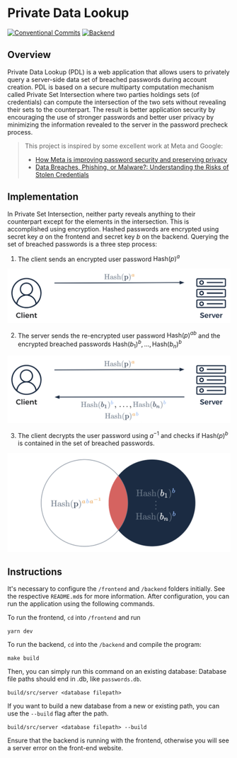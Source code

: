 # Private Data Lookup

[![Conventional Commits](https://github.com/csirianni/private-data-lookup/actions/workflows/commits.yml/badge.svg)](https://github.com/csirianni/private-data-lookup/actions/workflows/commits.yml)
[![Backend](https://github.com/csirianni/private-data-lookup/actions/workflows/backend.yml/badge.svg)](https://github.com/csirianni/private-data-lookup/actions/workflows/backend.yml)

## Overview

Private Data Lookup (PDL) is a web application that allows users to privately query a server-side data set of breached passwords during account creation. PDL is based on a secure multiparty computation mechanism called Private Set Intersection where two parties holdings sets (of credentials) can compute the intersection of the two sets without revealing their sets to the counterpart. The result is better application security by encouraging the use of stronger passwords and better user privacy by minimizing the information revealed to the server in the password precheck process.

> This project is inspired by some excellent work at Meta and Google:
>
> - [How Meta is improving password security and preserving privacy](https://engineering.fb.com/2023/08/08/security/how-meta-is-improving-password-security-and-preserving-privacy/)
> - [Data Breaches, Phishing, or Malware?: Understanding the Risks of Stolen Credentials](https://dl.acm.org/doi/10.1145/3133956.3134067)

## Implementation

In Private Set Intersection, neither party reveals anything to their counterpart except for the elements in the intersection. This is accomplished using encryption. Hashed passwords are encrypted using secret key $a$ on the frontend and secret key $b$ on the backend. Querying the set of breached passwords is a three step process:

1. The client sends an encrypted user password $\text{Hash}(p)^a$

![Client request](images/client-request.png)

2. The server sends the re-encrypted user password $\text{Hash}(p)^{ab}$ and the encrypted breached passwords $\text{Hash}(b_1)^{b}, ...,\text{Hash}(b_n)^{b}$

![Server response](images/server-response.png)

3. The client decrypts the user password using $a^{-1}$ and checks if $\text{Hash}(p)^{b}$ is contained in the set of breached passwords.

![PSI computation](images/psi-compute.png)

## Instructions

It's necessary to configure the `/frontend` and `/backend` folders initially. See the respective `README.md`s for more information. After configuration, you can run the application using the following commands.

To run the frontend, `cd` into `/frontend` and run

```console
yarn dev 
```

To run the backend, `cd` into the `/backend` and compile the program:

```console
make build
```

Then, you can simply run this command on an existing database:
Database file paths should end in .db, like `passwords.db`.

```console
build/src/server <database filepath>
```

If you want to build a new database from a new or existing path, you can use the `--build` flag after the path.

```console
build/src/server <database filepath> --build
```

Ensure that the backend is running with the frontend, otherwise you will see a server error on the front-end website.
